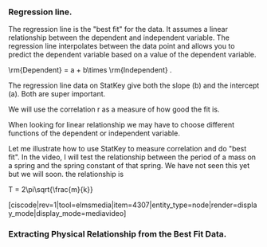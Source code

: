 ### Regression line. 

The regression line is the "best fit" for the data. It assumes a linear relationship between the dependent and independent variable. The regression line interpolates between the data point and allows you to predict the dependent variable based on a value of the dependent variable.

</lrn-math> \rm{Dependent} = a + b\times \rm{Independent} </lrn-math>. 

The regression line data on StatKey give both the slope (b) and the intercept (a). Both are super important. 

We will use the correlation r as a measure of how good the fit is. 

<lrndesign-sidenote label="Instructor Note" icon="bookmark" bg-color="#c2e5f2">
When looking for linear relationship we may have to choose different functions of the dependent or independent variable.
</lrndesign-sidenote>

Let me illustrate how to use StatKey to measure correlation and do "best fit". In the video, I will test the relationship between the period of a mass on a spring and the spring constant of that spring. We have not seen this yet but we will soon. the relationship is 

<lrn-math inline> T = 2\pi\sqrt{\frac{m}{k}} </lrn-math>

[ciscode|rev=1|tool=elmsmedia|item=4307|entity_type=node|render=display_mode|display_mode=mediavideo]

### Extracting Physical Relationship from the Best Fit Data. 